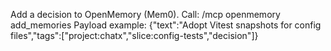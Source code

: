 Add a decision to OpenMemory (Mem0).
Call: /mcp openmemory add_memories
Payload example:
{"text":"Adopt Vitest snapshots for config files","tags":["project:chatx","slice:config-tests","decision"]}
